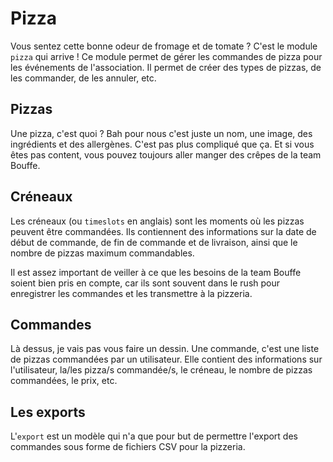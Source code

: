 # Pizza

Vous sentez cette bonne odeur de fromage et de tomate ? C'est le module `pizza`
qui arrive ! Ce module permet de gérer les commandes de pizza pour les
événements de l'association. Il permet de créer des types de pizzas, de les
commander, de les annuler, etc.

## Pizzas

Une pizza, c'est quoi ? Bah pour nous c'est juste un nom, une image, des
ingrédients et des allergènes. C'est pas plus compliqué que ça. Et si vous êtes
pas content, vous pouvez toujours aller manger des crêpes de la team Bouffe.

## Créneaux

Les créneaux (ou `timeslots` en anglais) sont les moments où les pizzas peuvent
être commandées. Ils contiennent des informations sur la date de début de
commande, de fin de commande et de livraison, ainsi que le nombre de pizzas
maximum commandables.

Il est assez important de veiller à ce que les besoins de la team Bouffe soient
bien pris en compte, car ils sont souvent dans le rush pour enregistrer les
commandes et les transmettre à la pizzeria.

## Commandes

Là dessus, je vais pas vous faire un dessin. Une commande, c'est une liste de
pizzas commandées par un utilisateur. Elle contient des informations sur
l'utilisateur, la/les pizza/s commandée/s, le créneau, le nombre de pizzas
commandées, le prix, etc.

## Les exports

L'`export` est un modèle qui n'a que pour but de permettre l'export des
commandes sous forme de fichiers CSV pour la pizzeria.